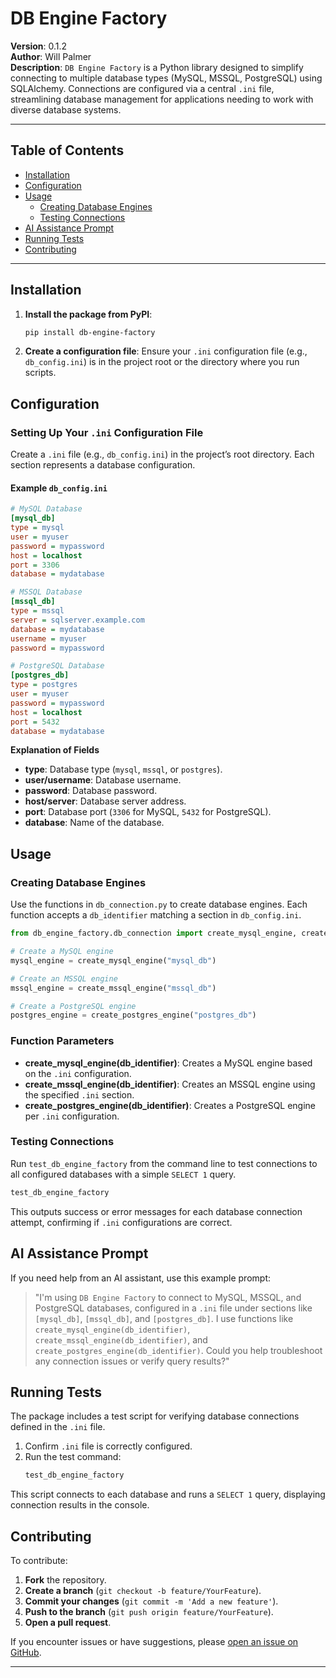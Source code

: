 # DB Engine Factory

**Version**: 0.1.2  
**Author**: Will Palmer  
**Description**: `DB Engine Factory` is a Python library designed to simplify connecting to multiple database types (MySQL, MSSQL, PostgreSQL) using SQLAlchemy. Connections are configured via a central `.ini` file, streamlining database management for applications needing to work with diverse database systems.

---

## Table of Contents

- [Installation](#installation)
- [Configuration](#configuration)
- [Usage](#usage)
  - [Creating Database Engines](#creating-database-engines)
  - [Testing Connections](#testing-connections)
- [AI Assistance Prompt](#ai-assistance-prompt)
- [Running Tests](#running-tests)
- [Contributing](#contributing)

---

## Installation

1. **Install the package from PyPI**:
   ```bash
   pip install db-engine-factory
   ```

2. **Create a configuration file**: Ensure your `.ini` configuration file (e.g., `db_config.ini`) is in the project root or the directory where you run scripts.

## Configuration

### Setting Up Your `.ini` Configuration File

Create a `.ini` file (e.g., `db_config.ini`) in the project’s root directory. Each section represents a database configuration.

#### Example `db_config.ini`

```ini
# MySQL Database
[mysql_db]
type = mysql
user = myuser
password = mypassword
host = localhost
port = 3306
database = mydatabase

# MSSQL Database
[mssql_db]
type = mssql
server = sqlserver.example.com
database = mydatabase
username = myuser
password = mypassword

# PostgreSQL Database
[postgres_db]
type = postgres
user = myuser
password = mypassword
host = localhost
port = 5432
database = mydatabase
```

**Explanation of Fields**

- **type**: Database type (`mysql`, `mssql`, or `postgres`).
- **user/username**: Database username.
- **password**: Database password.
- **host/server**: Database server address.
- **port**: Database port (`3306` for MySQL, `5432` for PostgreSQL).
- **database**: Name of the database.

## Usage

### Creating Database Engines

Use the functions in `db_connection.py` to create database engines. Each function accepts a `db_identifier` matching a section in `db_config.ini`.

```python
from db_engine_factory.db_connection import create_mysql_engine, create_mssql_engine, create_postgres_engine

# Create a MySQL engine
mysql_engine = create_mysql_engine("mysql_db")

# Create an MSSQL engine
mssql_engine = create_mssql_engine("mssql_db")

# Create a PostgreSQL engine
postgres_engine = create_postgres_engine("postgres_db")
```

### Function Parameters

- **create_mysql_engine(db_identifier)**: Creates a MySQL engine based on the `.ini` configuration.
- **create_mssql_engine(db_identifier)**: Creates an MSSQL engine using the specified `.ini` section.
- **create_postgres_engine(db_identifier)**: Creates a PostgreSQL engine per `.ini` configuration.

### Testing Connections

Run `test_db_engine_factory` from the command line to test connections to all configured databases with a simple `SELECT 1` query.

```bash
test_db_engine_factory
```

This outputs success or error messages for each database connection attempt, confirming if `.ini` configurations are correct.

## AI Assistance Prompt

If you need help from an AI assistant, use this example prompt:

> "I'm using `DB Engine Factory` to connect to MySQL, MSSQL, and PostgreSQL databases, configured in a `.ini` file under sections like `[mysql_db]`, `[mssql_db]`, and `[postgres_db]`. I use functions like `create_mysql_engine(db_identifier)`, `create_mssql_engine(db_identifier)`, and `create_postgres_engine(db_identifier)`. Could you help troubleshoot any connection issues or verify query results?"

## Running Tests

The package includes a test script for verifying database connections defined in the `.ini` file.

1. Confirm `.ini` file is correctly configured.
2. Run the test command:
   ```bash
   test_db_engine_factory
   ```

This script connects to each database and runs a `SELECT 1` query, displaying connection results in the console.

## Contributing

To contribute:

1. **Fork** the repository.
2. **Create a branch** (`git checkout -b feature/YourFeature`).
3. **Commit your changes** (`git commit -m 'Add a new feature'`).
4. **Push to the branch** (`git push origin feature/YourFeature`).
5. **Open a pull request**.

If you encounter issues or have suggestions, please [open an issue on GitHub](https://github.com/skyblue-will/db_engine_factory/issues).

--- 
